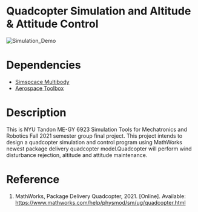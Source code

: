 # Quadcopter Simulation and Altitude & Attitude Control

![Simulation_Demo](https://github.com/likeyousmile/Quadcopter-Simulation-and-Altitude-Attitude-Control\Simulation_Demo.gif)

# Dependencies
* [Simspcace Multibody](https://www.mathworks.com/products/simscape-multibody.html)   
* [Aerospace Toolbox](https://www.mathworks.com/products/aerospace-toolbox.html)   

# Description
This is NYU Tandon ME-GY 6923 Simulation Tools for Mechatronics and Robotics Fall 2021 semester group final project.
This project intends to design a quadcopter simulation and control program using MathWorks newest package delivery quadcopter model.Quadcopter will perform wind disturbance rejection, altitude and attitude maintenance.

# Reference
1. MathWorks, Package Delivery Quadcopter, 2021. [Online]. Available: https://www.mathworks.com/help/physmod/sm/ug/quadcopter.html

